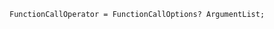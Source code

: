 <!-- This file is generated automatically by infrastructure scripts. Please don't edit by hand. -->

```{ .ebnf .slang-ebnf #FunctionCallOperator }
FunctionCallOperator = FunctionCallOptions? ArgumentList;
```
